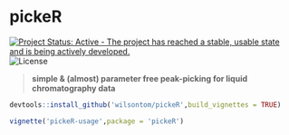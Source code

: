 # pickeR
[![Project Status: Active - The project has reached a stable, usable state and is being actively developed.](http://www.repostatus.org/badges/latest/active.svg)](http://www.repostatus.org/#active)  ![License](https://img.shields.io/badge/license-GNU%20GPL%20v3.0-blue.svg "GNU GPL v3.0")

> __simple & (almost) parameter free peak-picking for liquid chromatography data__

```R
devtools::install_github('wilsontom/pickeR',build_vignettes = TRUE)
```

```R
vignette('pickeR-usage',package = 'pickeR')
```
